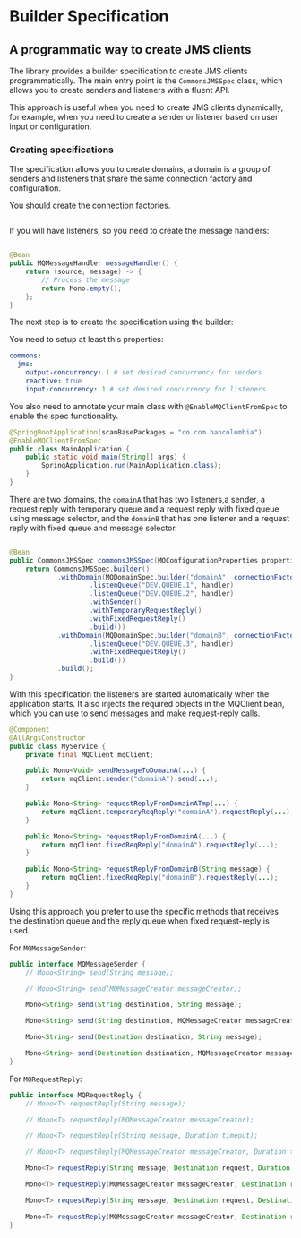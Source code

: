 # Builder Specification

## A programmatic way to create JMS clients

The library provides a builder specification to create JMS clients programmatically. The main entry point is the
`CommonsJMSSpec` class, which allows you to create senders and listeners with a fluent API.

This approach is useful when you need to create JMS clients dynamically, for example, when you need to create a sender
or listener based on user input or configuration.

### Creating specifications

The specification allows you to create domains, a domain is a group of senders and listeners that share the same
connection factory and configuration.

You should create the connection factories.

```java

```

If you will have listeners, so you need to create the message handlers:

```java

@Bean
public MQMessageHandler messageHandler() {
    return (source, message) -> {
        // Process the message
        return Mono.empty();
    };
}
```

The next step is to create the specification using the builder:

You need to setup at least this properties:

```yaml
commons:
  jms:
    output-concurrency: 1 # set desired concurrency for senders
    reactive: true
    input-concurrency: 1 # set desired concurrency for listeners
```

You also need to annotate your main class with `@EnableMQClientFromSpec` to enable the spec functionality.

```java
@SpringBootApplication(scanBasePackages = "co.com.bancolombia")
@EnableMQClientFromSpec
public class MainApplication {
    public static void main(String[] args) {
        SpringApplication.run(MainApplication.class);
    }
}
```

There are two domains, the `domainA` that has two listeners,a sender, a request reply with temporary queue and a request
reply with fixed queue using message selector, and the `domainB` that has one listener and a request reply with 
fixed queue and message selector.

```java

@Bean
public CommonsJMSSpec commonsJMSSpec(MQConfigurationProperties properties, MQMessageHandler handler) {
    return CommonsJMSSpec.builder()
            .withDomain(MQDomainSpec.builder("domainA", connectionFactoryA(properties))
                    .listenQueue("DEV.QUEUE.1", handler)
                    .listenQueue("DEV.QUEUE.2", handler)
                    .withSender()
                    .withTemporaryRequestReply()
                    .withFixedRequestReply()
                    .build())
            .withDomain(MQDomainSpec.builder("domainB", connectionFactoryB(properties))
                    .listenQueue("DEV.QUEUE.3", handler)
                    .withFixedRequestReply()
                    .build())
            .build();
}
```

With this specification the listeners are started automatically when the application starts. It also injects the 
required objects in the MQClient bean, which you can use to send messages and make request-reply calls.

```java
@Component
@AllArgsConstructor
public class MyService {
    private final MQClient mqClient;

    public Mono<Void> sendMessageToDomainA(...) {
        return mqClient.sender("domainA").send(...);
    }

    public Mono<String> requestReplyFromDomainATmp(...) {
        return mqClient.temporaryReqReply("domainA").requestReply(...);
    }

    public Mono<String> requestReplyFromDomainA(...) {
        return mqClient.fixedReqReply("domainA").requestReply(...);
    }

    public Mono<String> requestReplyFromDomainB(String message) {
        return mqClient.fixedReqReply("domainB").requestReply(...);
    }
}
```

Using this approach you prefer to use the specific methods that receives the destination queue and the reply queue 
when fixed request-reply is used.

For `MQMessageSender`:
```java
public interface MQMessageSender {
    // Mono<String> send(String message);

    // Mono<String> send(MQMessageCreator messageCreator);

    Mono<String> send(String destination, String message);

    Mono<String> send(String destination, MQMessageCreator messageCreator);

    Mono<String> send(Destination destination, String message);

    Mono<String> send(Destination destination, MQMessageCreator messageCreator);
}
```
For `MQRequestReply`:
```java
public interface MQRequestReply {
    // Mono<T> requestReply(String message);

    // Mono<T> requestReply(MQMessageCreator messageCreator);

    // Mono<T> requestReply(String message, Duration timeout);

    // Mono<T> requestReply(MQMessageCreator messageCreator, Duration timeout);

    Mono<T> requestReply(String message, Destination request, Duration timeout); // For temporary queues

    Mono<T> requestReply(MQMessageCreator messageCreator, Destination request, Duration timeout); // For temporary queues

    Mono<T> requestReply(String message, Destination request, Destination reply, Duration timeout); // For fixed queues only

    Mono<T> requestReply(MQMessageCreator messageCreator, Destination request, Destination reply, Duration timeout); // For fixed queues only
}
```
